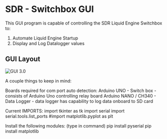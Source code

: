 # SDR - Switchbox GUI
This GUI program is capable of controlling the SDR Liquid Engine Switchbox to:
1) Automate Liquid Engine Startup
2) Display and Log Datalogger values

## GUI Layout
![GUI 3.0](https://github.com/nchennoju/SDR-Switch-Box/blob/master/v3.png)


A couple things to keep in mind:

Boards required for com port auto detection:
	Arduino UNO - Switch box
		- consists of Arduino Uno controlling relay board
	Arduino NANO / CH340 - Data Logger
		- data logger has capability to log data onboard to SD card


Current IMPORTS:
import tkinter as tk
import serial
import serial.tools.list_ports
#import matplotlib.pyplot as plt


Install the following modules: (type in command)
pip install pyserial
pip install matplotlib
